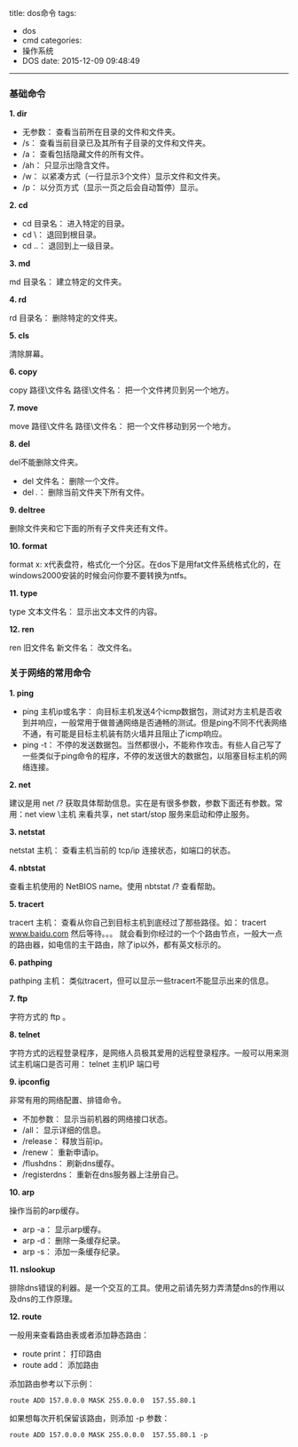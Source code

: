 title: dos命令
tags:
  - dos
  - cmd
categories:
  - 操作系统
  - DOS
date: 2015-12-09 09:48:49
---

### 基础命令
**1. dir**

- 无参数： 查看当前所在目录的文件和文件夹。
- /s： 查看当前目录已及其所有子目录的文件和文件夹。
- /a： 查看包括隐藏文件的所有文件。 
- /ah： 只显示出隐含文件。 
- /w： 以紧凑方式（一行显示3个文件）显示文件和文件夹。 
- /p： 以分页方式（显示一页之后会自动暂停）显示。 

**2. cd**

- cd 目录名： 进入特定的目录。
- cd \： 退回到根目录。
- cd ..： 退回到上一级目录。 

**3. md**

md 目录名： 建立特定的文件夹。

**4. rd**

rd 目录名： 删除特定的文件夹。 

**5. cls**

清除屏幕。

**6. copy**

copy 路径\文件名 路径\文件名： 把一个文件拷贝到另一个地方。 

**7. move**

move 路径\文件名 路径\文件名： 把一个文件移动到另一个地方。

**8. del**

del不能删除文件夹。

- del 文件名： 删除一个文件。
- del *.*： 删除当前文件夹下所有文件。

**9. deltree**

删除文件夹和它下面的所有子文件夹还有文件。

**10. format**

format x: x代表盘符，格式化一个分区。在dos下是用fat文件系统格式化的，在windows2000安装的时候会问你要不要转换为ntfs。

**11. type**

type 文本文件名： 显示出文本文件的内容。

**12. ren**

ren 旧文件名 新文件名： 改文件名。

### 关于网络的常用命令

**1. ping**

- ping 主机ip或名字： 向目标主机发送4个icmp数据包，测试对方主机是否收到并响应，一般常用于做普通网络是否通畅的测试。但是ping不同不代表网络不通，有可能是目标主机装有防火墙并且阻止了icmp响应。
- ping -t： 不停的发送数据包。当然都很小，不能称作攻击。有些人自己写了一些类似于ping命令的程序，不停的发送很大的数据包，以阻塞目标主机的网络连接。

**2. net**

建议是用 net /? 获取具体帮助信息。实在是有很多参数，参数下面还有参数。常用：net view \\主机 来看共享，net start/stop 服务来启动和停止服务。

**3. netstat**

netstat 主机： 查看主机当前的 tcp/ip 连接状态，如端口的状态。

**4. nbtstat**

查看主机使用的 NetBIOS name。使用 nbtstat /? 查看帮助。

**5. tracert**

tracert 主机： 查看从你自己到目标主机到底经过了那些路径。如： tracert www.baidu.com 然后等待。。。 就会看到你经过的一个个路由节点，一般大一点的路由器，如电信的主干路由，除了ip以外，都有英文标示的。

**6. pathping**

pathping 主机： 类似tracert，但可以显示一些tracert不能显示出来的信息。

**7. ftp**

字符方式的 ftp 。

**8. telnet**

字符方式的远程登录程序，是网络人员极其爱用的远程登录程序。一般可以用来测试主机端口是否可用：
telnet 主机IP 端口号

**9. ipconfig**

非常有用的网络配置、排错命令。

- 不加参数： 显示当前机器的网络接口状态。
- /all： 显示详细的信息。 
- /release： 释放当前ip。
- /renew： 重新申请ip。 
- /flushdns： 刷新dns缓存。 
- /registerdns： 重新在dns服务器上注册自己。

**10. arp**

操作当前的arp缓存。

- arp -a： 显示arp缓存。 
- arp -d： 删除一条缓存纪录。 
- arp -s： 添加一条缓存纪录。

**11. nslookup**

排除dns错误的利器。是一个交互的工具。使用之前请先努力弄清楚dns的作用以及dns的工作原理。

**12. route**

一般用来查看路由表或者添加静态路由：

- route print： 打印路由
- route add： 添加路由

添加路由参考以下示例：

	route ADD 157.0.0.0 MASK 255.0.0.0  157.55.80.1

如果想每次开机保留该路由，则添加 -p 参数：

	route ADD 157.0.0.0 MASK 255.0.0.0  157.55.80.1 -p

